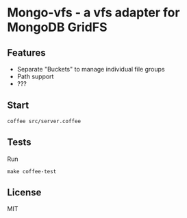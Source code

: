 # Mongo-vfs - a vfs adapter for MongoDB GridFS

## Features
* Separate "Buckets" to manage individual file groups
* Path support
* ???

## Start

	coffee src/server.coffee

## Tests
Run

	make coffee-test

## License
MIT